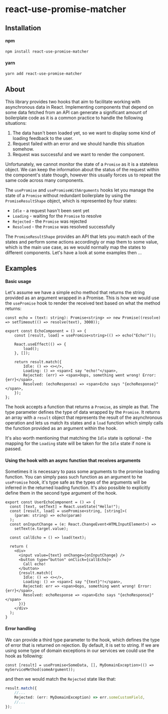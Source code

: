 # react-use-promise-matcher

## Installation

#### npm

```bash
npm install react-use-promise-matcher
```

#### yarn

```bash
yarn add react-use-promise-matcher
```

## About

This library provides two hooks that aim to facilitate working with asynchronous data in React. Implementing components that depend on some data fetched from an API can generate a significant amount of boilerplate code as it is a common practice to handle the following situations:

1. The data hasn't been loaded yet, so we want to display some kind of loading feedback to the user.
2. Request failed with an error and we should handle this situation somehow.
3. Request was successful and we want to render the component.

Unfortunately, we cannot monitor the state of a `Promise` as it is a stateless object. We can keep the information about the status of the request within the component's state though, however this usually forces us to repeat the same code across many components.

The `usePromise` and `usePromiseWithArguments` hooks let you manage the state of a `Promise` without redundant boilerplate by using the `PromiseResultShape` object, which is represented by four states:

-   `Idle` - a request hasn't been sent yet
-   `Loading` - waiting for the `Promise` to resolve
-   `Rejected` - the `Promise` was rejected
-   `Resolved` - the `Promise` was resolved successfully

The `PromiseResultShape` provides an API that lets you match each of the states and perform some actions accordingly or map them to some value, which is the main use case, as we would normally map the states to different components. Let's have a look at some examples then ...

## Examples

#### Basic usage

Let's assume we have a simple echo method that returns the string provided as an argument wrapped in a Promise.
This is how we would use the `usePromise` hook to render the received text based on what the method returns:

```tsx
const echo = (text: string): Promise<string> => new Promise((resolve) => setTimeout(() => resolve(text), 3000));

export const EchoComponent = () => {
    const [result, load] = usePromise<string>(() => echo("Echo!"));

    React.useEffect(() => {
        load();
    }, []);

    return result.match({
        Idle: () => <></>,
        Loading: () => <span>I say "echo!"</span>,
        Rejected: (err) => <span>Oops, something went wrong! Error: {err}</span>,
        Resolved: (echoResponse) => <span>Echo says "{echoResponse}"</span>,
    });
};
```

The hook accepts a function that returns a `Promise`, as simple as that. The type parameter defines the type of data wrapped by the `Promise`. It returns an array with a `result` object that represents the result of the asynchronous operation and lets us match its states and a `load` function which simply calls the function provided as an argument within the hook.

It's also worth mentioning that matching the `Idle` state is optional - the mapping for the `Loading` state will be taken for the `Idle` state if none is passed.

#### Using the hook with an async function that receives arguments

Sometimes it is necessary to pass some arguments to the promise loading function. You can simply pass such function as an argument to he `usePromise` hook, it's type safe as the types of the arguments will be inferred in the returned loading function. It's also possible to explicitly define them in the second type argument of the hook.
```tsx
export const UserEchoComponent = () => {
  const [text, setText] = React.useState("Hello!");
  const [result, load] = usePromise<string, [string]>(
    (param: string) => echo(param)
  );
  const onInputChange = (e: React.ChangeEvent<HTMLInputElement>) =>
    setText(e.target.value);

  const callEcho = () => load(text);

  return (
    <div>
      <input value={text} onChange={onInputChange} />
      <button type="button" onClick={callEcho}>
        Call echo!
      </button>
      {result.match({
        Idle: () => <></>,
        Loading: () => <span>I say "{text}"!</span>,
        Rejected: err => <span>Oops, something went wrong! Error: {err}</span>,
        Resolved: echoResponse => <span>Echo says "{echoResponse}"</span>
      })}
    </div>
  );
}
```

#### Error handling

We can provide a third type parameter to the hook, which defines the type of error that is returned on rejection. By default, it is set to string. If we are using some type of domain exceptions in our services we could use the hook as following:

```tsx
const [result] = usePromise<SomeData, [], MyDomainException>(() => myServiceMethod(someArgument));
```

and then we would match the `Rejected` state like that:

```typescript
result.match({
    //...
    Rejected: (err: MyDomainException) => err.someCustomField,
    //...
});
```
